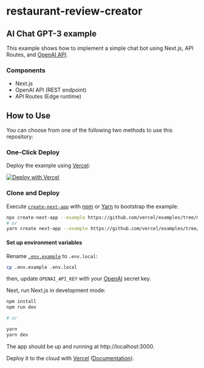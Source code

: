 # restaurant-review-creator

## AI Chat GPT-3 example

This example shows how to implement a simple chat bot using Next.js, API Routes, and [OpenAI API](https://beta.openai.com/docs/api-reference/completions/create).

### Components

- Next.js
- OpenAI API (REST endpoint)
- API Routes (Edge runtime)

## How to Use

You can choose from one of the following two methods to use this repository:

### One-Click Deploy

Deploy the example using [Vercel](https://vercel.com?utm_source=github&utm_medium=readme&utm_campaign=vercel-examples):

[![Deploy with Vercel](https://vercel.com/button)](https://vercel.com/new/clone?repository-url=https://github.com/vercel/examples/tree/main/solutions/ai-chatgpt&project-name=ai-chatgpt&repository-name=ai-chatgpt&env=OPENAI_API_KEY)

### Clone and Deploy

Execute [`create-next-app`](https://github.com/vercel/next.js/tree/canary/packages/create-next-app) with [npm](https://docs.npmjs.com/cli/init) or [Yarn](https://yarnpkg.com/lang/en/docs/cli/create/) to bootstrap the example:

```bash
npx create-next-app --example https://github.com/vercel/examples/tree/main/solutions/ai-chatgpt
# or
yarn create next-app --example https://github.com/vercel/examples/tree/main/solutions/ai-chatgpt
```

#### Set up environment variables

Rename [`.env.example`](.env.example) to `.env.local`:

```bash
cp .env.example .env.local
```

then, update `OPENAI_API_KEY` with your [OpenAI](https://beta.openai.com/account/api-keys) secret key.

Next, run Next.js in development mode:

```bash
npm install
npm run dev

# or

yarn
yarn dev
```

The app should be up and running at http://localhost:3000.

Deploy it to the cloud with [Vercel](https://vercel.com/new?utm_source=github&utm_medium=readme&utm_campaign=edge-middleware-eap) ([Documentation](https://nextjs.org/docs/deployment)).

